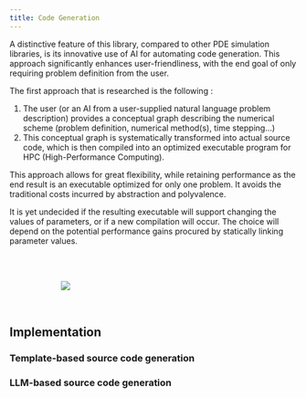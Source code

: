 ```yaml
---
title: Code Generation
---
```


A distinctive feature of this library, compared to other PDE simulation libraries, is its innovative
use of AI for automating code generation. This approach significantly enhances user-friendliness, with
the end goal of only requiring problem definition from the user.

The first approach that is researched is the following :

1. The user (or an AI from a user-supplied natural language problem description) provides a conceptual graph describing the numerical scheme (problem definition, numerical method(s),
time stepping...)
2. This conceptual graph is systematically transformed into actual source code, which is then compiled into an optimized executable program for HPC (High-Performance Computing).

This approach allows for great flexibility, while retaining performance as the end result is an executable optimized for only one problem. It avoids the traditional costs incurred by abstraction and polyvalence.

It is yet undecided if the resulting executable will support changing the values of parameters, or if a new compilation will occur. The choice will depend on the potential performance gains procured by statically linking parameter values.

<style>
img[src*='mermaid'] {
    margin-left: 5.6rem;
    margin-top: 3rem;
    margin-bottom: 2rem;
}
</style>

[![](https://mermaid.ink/img/pako:eNplUl1LwzAU_SvhPk3ohq3t-vEgSDeGsBVh6oOrD7G964pNUrIEp-v-u0nn_JiXEM6995xzySV7KESJkMC6EW_FhkpF7ic5JyYetijJcHjdPdZbTRtyJ0UlKWM1rzqSZstBKniBrbK9TDOUdWHQstggw4szi9QM-Wdwxsmo0tI4zCmvNK2wIze37mA-X3yZmczyfpQG9MJ7ZG1DFZIZcpRU1YJ3ZDbNVkuhZYHEDn_-KzGu5-wjwYDjEMHalb3qpqec9KbS96c7LLSiLw2CA5WsS0iU1OiA2QOjNoW9leSg7D5ySAwsqXzNIecHo2kpfxKCnWRS6GoDyZo2W5PptjTvmdTU7uu7KpGXKFOhuYLkynN7E0j2sDOp74_8MDTHjcLIjyIH3iEJvFEw9vzQiz3PjYN4HBwc-OjHXo6i0I9_hwNY1krIxfFD9P_i8AnPEKlt?type=png)](https://mermaid.live/edit#pako:eNplUl1LwzAU_SvhPk3ohq3t-vEgSDeGsBVh6oOrD7G964pNUrIEp-v-u0nn_JiXEM6995xzySV7KESJkMC6EW_FhkpF7ic5JyYetijJcHjdPdZbTRtyJ0UlKWM1rzqSZstBKniBrbK9TDOUdWHQstggw4szi9QM-Wdwxsmo0tI4zCmvNK2wIze37mA-X3yZmczyfpQG9MJ7ZG1DFZIZcpRU1YJ3ZDbNVkuhZYHEDn_-KzGu5-wjwYDjEMHalb3qpqec9KbS96c7LLSiLw2CA5WsS0iU1OiA2QOjNoW9leSg7D5ySAwsqXzNIecHo2kpfxKCnWRS6GoDyZo2W5PptjTvmdTU7uu7KpGXKFOhuYLkynN7E0j2sDOp74_8MDTHjcLIjyIH3iEJvFEw9vzQiz3PjYN4HBwc-OjHXo6i0I9_hwNY1krIxfFD9P_i8AnPEKlt)

## Implementation
### Template-based source code generation
### LLM-based source code generation


